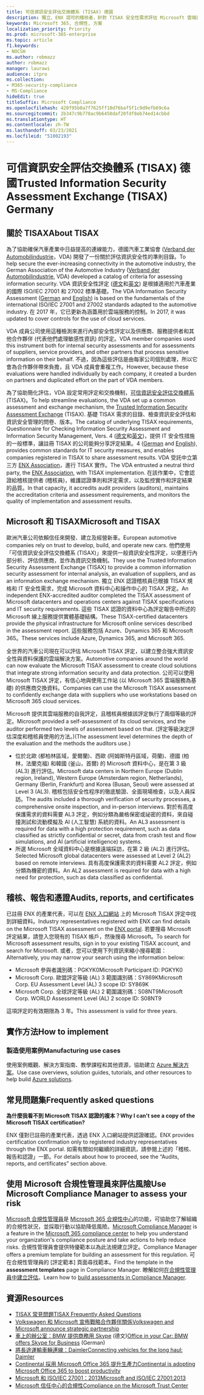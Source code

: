 ```yaml
---
title: 可信資訊安全評估交換體系 (TISAX) 德國
description: 獨立、ENX 認可的稽核者，針對 TISAX 安全性需求評估 Microsoft 雲端資料中心。
keywords: Microsoft 365, 合規性, 方案
localization_priority: Priority
ms.prod: microsoft-365-enterprise
ms.topic: article
f1.keywords:
- NOCSH
ms.author: robmazz
author: robmazz
manager: laurawi
audience: itpro
ms.collection:
- M365-security-compliance
- MS-Compliance
hideEdit: true
titleSuffix: Microsoft Compliance
ms.openlocfilehash: 420f95b0a7f7625ff10d76baf5f1c9d9efb69c6a
ms.sourcegitcommit: 2b347c9b778ac9b6450daf20fdf8eb74ed14cbbd
ms.translationtype: HT
ms.contentlocale: zh-TW
ms.lasthandoff: 03/23/2021
ms.locfileid: "51002193"
---
```

# <a name="trusted-information-security-assessment-exchange-tisax-germany"></a><span data-ttu-id="d7e38-104">可信資訊安全評估交換體系 (TISAX) 德國</span><span class="sxs-lookup"><span data-stu-id="d7e38-104">Trusted Information Security Assessment Exchange (TISAX) Germany</span></span>

## <a name="about-tisax"></a><span data-ttu-id="d7e38-105">關於 TISAX</span><span class="sxs-lookup"><span data-stu-id="d7e38-105">About TISAX</span></span>

<span data-ttu-id="d7e38-106">為了協助確保汽車產業中日益提高的連線能力，德國汽車工業協會 ([Verband der Automobilindustrie](https://www.vda.de)，VDA) 開發了一份關於評估資訊安全性的準則目錄。</span><span class="sxs-lookup"><span data-stu-id="d7e38-106">To help secure the ever-increasing connectivity in the automotive industry, the German Association of the Automotive Industry ([Verband der Automobilindustrie](https://www.vda.de), VDA) developed a catalog of criteria for assessing information security.</span></span> <span data-ttu-id="d7e38-107">VDA 資訊安全性評定 ([德文](https://www.vda.de/de/themen/sicherheit-und-standards/informationssicherheit/informationssicherheit-sicherheitsanforderungen.html)和[英文](https://www.vda.de/en/topics/safety-and-standards/information-security/information-security-requirements)) 是根據適用於汽車產業的國際 ISO/IEC 27001 和 27002 標準基礎。</span><span class="sxs-lookup"><span data-stu-id="d7e38-107">The VDA Information Security Assessment ([German](https://www.vda.de/de/themen/sicherheit-und-standards/informationssicherheit/informationssicherheit-sicherheitsanforderungen.html) and [English](https://www.vda.de/en/topics/safety-and-standards/information-security/information-security-requirements)) is based on the fundamentals of the international ISO/IEC 27001 and 27002 standards adapted to the automotive industry.</span></span> <span data-ttu-id="d7e38-108">在 2017 年，它已更新為涵蓋用於雲端服務的控制。</span><span class="sxs-lookup"><span data-stu-id="d7e38-108">In 2017, it was updated to cover controls for the use of cloud services.</span></span>

<span data-ttu-id="d7e38-109">VDA 成員公司使用這種檢測來進行內部安全性評定以及供應商、服務提供者和其他合作夥伴 (代表他們處理敏感性資訊) 的評定。</span><span class="sxs-lookup"><span data-stu-id="d7e38-109">VDA member companies used this instrument both for internal security assessments and for assessments of suppliers, service providers, and other partners that process sensitive information on their behalf.</span></span> <span data-ttu-id="d7e38-110">不過，因為這些評估是由每家公司個別處理，所以它會為合作夥伴帶來負擔，且 VDA 成員會重複工作。</span><span class="sxs-lookup"><span data-stu-id="d7e38-110">However, because these evaluations were handled individually by each company, it created a burden on partners and duplicated effort on the part of VDA members.</span></span>

<span data-ttu-id="d7e38-111">為了協助簡化評估，VDA 設定常用評定和交換機制，[可信資訊安全評估交換體系](https://www.enx.com/tisax/) (TISAX)。</span><span class="sxs-lookup"><span data-stu-id="d7e38-111">To help streamline evaluations, the VDA set up a common assessment and exchange mechanism, the [Trusted Information Security Assessment Exchange](https://www.enx.com/tisax/) (TISAX).</span></span> <span data-ttu-id="d7e38-112">基礎 TISAX 需求的目錄、檢查資訊安全評估和資訊安全管理的問卷、版本。</span><span class="sxs-lookup"><span data-stu-id="d7e38-112">The catalog of underlying TISAX requirements, Questionnaire for Checking Information Security Assessment and Information Security Management, Vers.</span></span> <span data-ttu-id="d7e38-113">4 ([德文](https://www.vda.de/de/services/Publikationen.html)和[英文](https://www.vda.de/en/services/Publications.html))，提供 IT 安全性措施的一般標準，讓註冊 TISAX 的公司能夠分享評定結果。</span><span class="sxs-lookup"><span data-stu-id="d7e38-113">4 ([German](https://www.vda.de/de/services/Publikationen.html) and [English](https://www.vda.de/en/services/Publications.html)), provides common standards for IT security measures, and enables companies registered in TISAX to share assessment results.</span></span> <span data-ttu-id="d7e38-114">VDA 受託中立第三方 [ENX Association](https://portal.enx.com/zh-TW/en-en/TISAX/tisaxassessmentresults/)，進行 TISAX 實作。</span><span class="sxs-lookup"><span data-stu-id="d7e38-114">The VDA entrusted a neutral third party, the [ENX Association](https://portal.enx.com/zh-TW/en-en/TISAX/tisaxassessmentresults/), with TISAX implementation.</span></span> <span data-ttu-id="d7e38-115">在該作業中，它會認證給稽核提供者 (稽核員)，維護認證準則和評定需求，以及監控實作和評定結果的品質。</span><span class="sxs-lookup"><span data-stu-id="d7e38-115">In that capacity, it accredits audit providers (auditors), maintains the accreditation criteria and assessment requirements, and monitors the quality of implementation and assessment results.</span></span>

## <a name="microsoft-and-tisax"></a><span data-ttu-id="d7e38-116">Microsoft 和 TISAX</span><span class="sxs-lookup"><span data-stu-id="d7e38-116">Microsoft and TISAX</span></span>

<span data-ttu-id="d7e38-117">歐洲汽車公司依賴信任來開發、建立及經營新車。</span><span class="sxs-lookup"><span data-stu-id="d7e38-117">European automotive companies rely on trust to develop, build, and operate new cars.</span></span> <span data-ttu-id="d7e38-118">他們使用「可信資訊安全評估交換體系 (TISAX)」來提供一般資訊安全性評定，以便進行內部分析、評估供應商，並作為資訊交換機制。</span><span class="sxs-lookup"><span data-stu-id="d7e38-118">They use the Trusted Information Security Assessment Exchange (TISAX) to provide a common information security assessment for internal analysis, an evaluation of suppliers, and as an information exchange mechanism.</span></span> <span data-ttu-id="d7e38-119">獨立 ENX 認證稽核員已根據 TISAX 規格和 IT 安全性需求，完成 Microsoft 資料中心和操作中心的 TISAX 評定。</span><span class="sxs-lookup"><span data-stu-id="d7e38-119">An independent ENX-accredited auditor completed the TISAX assessment of Microsoft datacenters and operations centers against TISAX specifications and IT security requirements.</span></span> <span data-ttu-id="d7e38-120">這些 TISAX 認證的資料中心為評定報告中所述的 Microsoft 線上服務提供實體基礎結構。</span><span class="sxs-lookup"><span data-stu-id="d7e38-120">These TISAX-certified datacenters provide the physical infrastructure for Microsoft online services described in the assessment report.</span></span> <span data-ttu-id="d7e38-121">這些服務包括 Azure、Dynamics 365 和 Microsoft 365。</span><span class="sxs-lookup"><span data-stu-id="d7e38-121">These services include Azure, Dynamics 365, and Microsoft 365.</span></span>

<span data-ttu-id="d7e38-122">全世界的汽車公司現在可以評估 Microsoft TISAX 評定，以建立整合強大資訊安全性與資料保護的雲端解決方案。</span><span class="sxs-lookup"><span data-stu-id="d7e38-122">Automotive companies around the world can now evaluate the Microsoft TISAX assessment to create cloud solutions that integrate strong information security and data protection.</span></span> <span data-ttu-id="d7e38-123">公司可以使用 Microsoft TISAX 評定，有信心地與使用工作站 (以 Microsoft 365 雲端服務為基礎) 的供應商交換資料。</span><span class="sxs-lookup"><span data-stu-id="d7e38-123">Companies can use the Microsoft TISAX assessment to confidently exchange data with suppliers who use workstations based on Microsoft 365 cloud services.</span></span>

<span data-ttu-id="d7e38-124">Microsoft 提供其雲端服務的自我評定，且稽核員根據該評定執行了兩個等級的評定。</span><span class="sxs-lookup"><span data-stu-id="d7e38-124">Microsoft provided a self-assessment of its cloud services, and the auditor performed two levels of assessment based on that.</span></span> <span data-ttu-id="d7e38-125">(評定等級決定評估深度和稽核員使用的方法。)</span><span class="sxs-lookup"><span data-stu-id="d7e38-125">(The assessment level determines the depth of the evaluation and the methods the auditors use.)</span></span>

- <span data-ttu-id="d7e38-126">位於北歐 (都柏林區域，愛爾蘭)、西歐 (阿姆斯特丹區域，荷蘭)、德國 (柏林，法蘭克福) 和韓國 (釜山，首爾) 的 Microsoft 資料中心，是在第 3 級 (AL3) 進行評估。</span><span class="sxs-lookup"><span data-stu-id="d7e38-126">Microsoft data centers in Northern Europe (Dublin region, Ireland), Western Europe (Amsterdam region, Netherlands), Germany (Berlin, Frankfurt) and Korea (Busan, Seoul) were assessed at Level 3 (AL3).</span></span> <span data-ttu-id="d7e38-127">稽核包括安全性程序的徹底驗證、全面現場檢查，以及人員採訪。</span><span class="sxs-lookup"><span data-stu-id="d7e38-127">The audits included a thorough verification of security processes, a comprehensive onsite inspection, and in-person interviews.</span></span> <span data-ttu-id="d7e38-128">對於有高度保護需求的資料需要 AL3 評定，例如分類為嚴格保密或祕密的資料，來自碰撞測試和流動模擬及 AI (人工智慧) 系統的資料。</span><span class="sxs-lookup"><span data-stu-id="d7e38-128">An AL3 assessment is required for data with a high protection requirement, such as data classified as strictly confidential or secret, data from crash test and flow simulations, and AI (artificial intelligence) systems.</span></span>
- <span data-ttu-id="d7e38-129">所選 Microsoft 全域資料中心是根據遠端採訪，在第 2 級 (AL2) 進行評估。</span><span class="sxs-lookup"><span data-stu-id="d7e38-129">Selected Microsoft global datacenters were assessed at Level 2 (AL2) based on remote interviews.</span></span> <span data-ttu-id="d7e38-130">具有高度保護需求的資料需要 AL2 評定，例如分類為機密的資料。</span><span class="sxs-lookup"><span data-stu-id="d7e38-130">An AL2 assessment is required for data with a high need for protection, such as data classified as confidential.</span></span>

## <a name="audits-reports-and-certificates"></a><span data-ttu-id="d7e38-131">稽核、報告和憑證</span><span class="sxs-lookup"><span data-stu-id="d7e38-131">Audits, reports, and certificates</span></span>

<span data-ttu-id="d7e38-132">已註冊 ENX 的產業代表，可以在 [ENX 入口網站](https://portal.enx.com/zh-TW/) 上的 Microsoft TISAX 評定中找到詳細資料。</span><span class="sxs-lookup"><span data-stu-id="d7e38-132">Industry representatives registered with ENX can find details on the Microsoft TISAX assessment on the [ENX portal](https://portal.enx.com/zh-TW/).</span></span> <span data-ttu-id="d7e38-133">若要搜尋 Microsoft 評定結果，請登入您現有的 TISAX 帳戶，然後搜尋 Microsoft。</span><span class="sxs-lookup"><span data-stu-id="d7e38-133">To search for Microsoft assessment results, sign in to your existing TISAX account, and search for Microsoft.</span></span> <span data-ttu-id="d7e38-134">或者，您可以使用下列資訊來縮小搜尋範圍：</span><span class="sxs-lookup"><span data-stu-id="d7e38-134">Alternatively, you may narrow your search using the information below:</span></span>

- <span data-ttu-id="d7e38-135">Microsoft 參與者識別碼：PGKYK0</span><span class="sxs-lookup"><span data-stu-id="d7e38-135">Microsoft Participant ID: PGKYK0</span></span>
- <span data-ttu-id="d7e38-136">Microsoft Corp. 歐盟評定等級 (AL) 3 範圍識別碼：SY869K</span><span class="sxs-lookup"><span data-stu-id="d7e38-136">Microsoft Corp. EU Assessment Level (AL) 3 scope ID: SY869K</span></span>
- <span data-ttu-id="d7e38-137">Microsoft Corp. 全球評定等級 (AL) 2 範圍識別碼：S08NT9</span><span class="sxs-lookup"><span data-stu-id="d7e38-137">Microsoft Corp. WORLD Assessment Level (AL) 2 scope ID: S08NT9</span></span>

<span data-ttu-id="d7e38-138">這項評定的有效期限為 3 年。</span><span class="sxs-lookup"><span data-stu-id="d7e38-138">This assessment is valid for three years.</span></span>

## <a name="how-to-implement"></a><span data-ttu-id="d7e38-139">實作方法</span><span class="sxs-lookup"><span data-stu-id="d7e38-139">How to implement</span></span>

### <a name="manufacturing-use-cases"></a><span data-ttu-id="d7e38-140">製造使用案例</span><span class="sxs-lookup"><span data-stu-id="d7e38-140">Manufacturing use cases</span></span>

<span data-ttu-id="d7e38-141">使用案例概觀、解決方案指南、教學課程和其他資源，協助建立 [Azure 解決方案](/azure/industry/manufacturing/)。</span><span class="sxs-lookup"><span data-stu-id="d7e38-141">Use case overviews, solution guides, tutorials, and other resources to help build [Azure solutions](/azure/industry/manufacturing/).</span></span>

## <a name="frequently-asked-questions"></a><span data-ttu-id="d7e38-142">常見問題集</span><span class="sxs-lookup"><span data-stu-id="d7e38-142">Frequently asked questions</span></span>

<span data-ttu-id="d7e38-143">**為什麼我看不到 Microsoft TISAX 認證的複本？**</span><span class="sxs-lookup"><span data-stu-id="d7e38-143">**Why I can't see a copy of the Microsoft TISAX certification?**</span></span>

<span data-ttu-id="d7e38-144">ENX 僅對已註冊的產業代表，透過 ENX 入口網站提供認證確認。</span><span class="sxs-lookup"><span data-stu-id="d7e38-144">ENX provides certification confirmation only to registered industry representatives through the ENX portal.</span></span> <span data-ttu-id="d7e38-145">如需有關如何繼續的詳細資訊，請參閱上述的「稽核、報告和認證」一節。</span><span class="sxs-lookup"><span data-stu-id="d7e38-145">For details about how to proceed, see the “Audits, reports, and certificates” section above.</span></span>

## <a name="use-microsoft-compliance-manager-to-assess-your-risk"></a><span data-ttu-id="d7e38-146">使用 Microsoft 合規性管理員來評估風險</span><span class="sxs-lookup"><span data-stu-id="d7e38-146">Use Microsoft Compliance Manager to assess your risk</span></span>

<span data-ttu-id="d7e38-147">[Microsoft 合規性管理員](/microsoft-365/compliance/compliance-manager)是 [Microsoft 365 合規性中心](/microsoft-365/compliance/microsoft-365-compliance-center)的功能，可協助您了解組織的合規性狀況，並採取行動以協助降低風險。</span><span class="sxs-lookup"><span data-stu-id="d7e38-147">[Microsoft Compliance Manager](/microsoft-365/compliance/compliance-manager) is a feature in the [Microsoft 365 compliance center](/microsoft-365/compliance/microsoft-365-compliance-center) to help you understand your organization's compliance posture and take actions to help reduce risks.</span></span> <span data-ttu-id="d7e38-148">合規性管理員會提供特優範本以為此法規建立評定。</span><span class="sxs-lookup"><span data-stu-id="d7e38-148">Compliance Manager offers a premium template for building an assessment for this regulation.</span></span> <span data-ttu-id="d7e38-149">可在合規性管理員的 [評定範本] 頁面尋找範本。</span><span class="sxs-lookup"><span data-stu-id="d7e38-149">Find the template in the **assessment templates** page in Compliance Manager.</span></span> <span data-ttu-id="d7e38-150">瞭解如何[在合規性管理員中建立評估](/microsoft-365/compliance/compliance-manager-assessments)。</span><span class="sxs-lookup"><span data-stu-id="d7e38-150">Learn how to [build assessments in Compliance Manager](/microsoft-365/compliance/compliance-manager-assessments).</span></span>

## <a name="resources"></a><span data-ttu-id="d7e38-151">資源</span><span class="sxs-lookup"><span data-stu-id="d7e38-151">Resources</span></span>

- [<span data-ttu-id="d7e38-152">TISAX 常見問題</span><span class="sxs-lookup"><span data-stu-id="d7e38-152">TISAX Frequently Asked Questions</span></span>](https://portal.enx.com/zh-TW/TISAX/faqs/)
- [<span data-ttu-id="d7e38-153">Volkswagen 和 Microsoft 宣佈戰略合作夥伴關係</span><span class="sxs-lookup"><span data-stu-id="d7e38-153">Volkswagen and Microsoft announce strategic partnership</span></span>](https://www.volkswagen-newsroom.com/en/press-releases/volkswagen-and-microsoft-announce-strategic-partnership-4234)
- <span data-ttu-id="d7e38-154">[車上的辦公室：BMW 提供商務用 Skype](https://news.microsoft.com/de-de/skype-business-ab-sofort-fahrzeugen-von-bmw-verfugbar/) (德文)</span><span class="sxs-lookup"><span data-stu-id="d7e38-154">[Office in your Car: BMW offers Skype for Business](https://news.microsoft.com/de-de/skype-business-ab-sofort-fahrzeugen-von-bmw-verfugbar/) (German)</span></span>
- [<span data-ttu-id="d7e38-155">將長途運輸車輛連線：Daimler</span><span class="sxs-lookup"><span data-stu-id="d7e38-155">Connecting vehicles for the long haul: Daimler</span></span>](https://customers.microsoft.com/story/daimlertrucks)
- [<span data-ttu-id="d7e38-156">Continental 採用 Microsoft Office 365 提升生產力</span><span class="sxs-lookup"><span data-stu-id="d7e38-156">Continental is adopting Microsoft Office 365 to boost productivity</span></span>](https://www.avanade.com/en/clients/continental)
- [<span data-ttu-id="d7e38-157">Microsoft 和 ISO/IEC 27001：2013</span><span class="sxs-lookup"><span data-stu-id="d7e38-157">Microsoft and ISO/IEC 27001:2013</span></span>](offering-iso-27001.md)
- [<span data-ttu-id="d7e38-158">Microsoft 信任中心的合規性</span><span class="sxs-lookup"><span data-stu-id="d7e38-158">Compliance on the Microsoft Trust Center</span></span>](https://www.microsoft.com/trust-center/compliance/compliance-overview)

